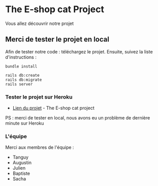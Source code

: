 # The E-shop cat Project

Vous allez découvrir notre projet

## Merci de tester le projet en local

Afin de tester notre code : téléchargez le projet.
Ensuite, suivez la liste d'instructions : 
```
bundle install
```

```
rails db:create
rails db:migrate
rails server
```



### Tester le projet sur Heroku 

* [Lien du projet](https://eshop-cat-dev.herokuapp.com/) - The E-shop cat project

PS : merci de tester en local, nous avons eu un problème de dernière minute sur Heroku


### L'équipe

Merci aux membres de l'équipe :
* Tanguy
* Augustin
* Julien
* Baptiste
* Sacha
